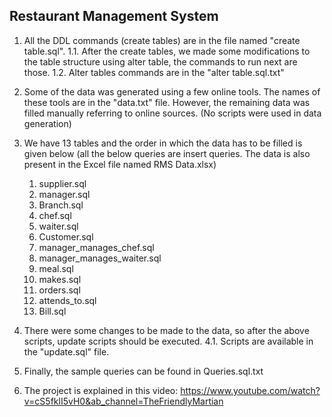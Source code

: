 ## Restaurant Management System

1. All the DDL commands (create tables) are in the file named "create table.sql".
	1.1. After the create tables, we made some modifications to the table structure using alter table, the commands to run next are those.
	1.2. Alter tables commands are in the "alter table.sql.txt"

2. Some of the data was generated using a few online tools. The names of these tools are in the "data.txt" file. However, the remaining data was filled manually referring to online sources. (No scripts were used in data generation)

3. We have 13 tables and the order in which the data has to be filled is given below (all the below queries are insert queries. The data is also present in the Excel file named RMS Data.xlsx)
	
	1. supplier.sql
	2. manager.sql
	3. Branch.sql
	4. chef.sql
	5. waiter.sql
	6. Customer.sql
	7. manager_manages_chef.sql
	8. manager_manages_waiter.sql
	9. meal.sql
	10. makes.sql
	11. orders.sql
	12. attends_to.sql
	13. Bill.sql

4. There were some changes to be made to the data, so after the above scripts, update scripts should be executed.
	4.1. Scripts are available in the "update.sql" file.

5. Finally, the sample queries can be found in Queries.sql.txt

6. The project is explained in this video: https://www.youtube.com/watch?v=cS5fklI5vH0&ab_channel=TheFriendlyMartian
